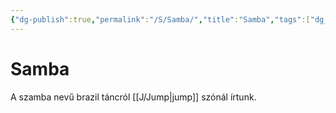 ```yaml
---
{"dg-publish":true,"permalink":"/S/Samba/","title":"Samba","tags":["dg_uploaded"],"created":"2023-10-23T06:43","updated":"2023-11-08T04:14"}
---
```



# Samba

A szamba nevű brazil táncról [[J/Jump\|jump]] szónál írtunk.  
